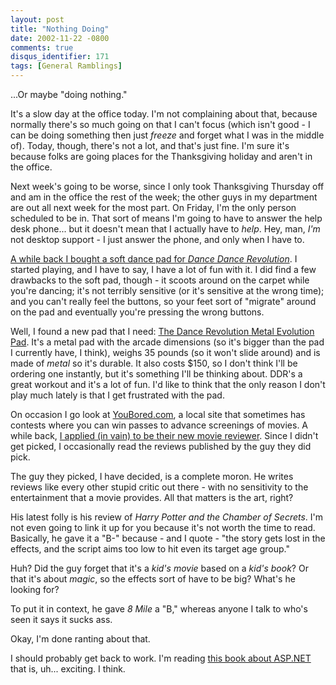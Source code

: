 ```yaml
---
layout: post
title: "Nothing Doing"
date: 2002-11-22 -0800
comments: true
disqus_identifier: 171
tags: [General Ramblings]
---
```

...Or maybe "doing nothing."
 
 It's a slow day at the office today. I'm not complaining about that,
because normally there's so much going on that I can't focus (which
isn't good - I can be doing something then just *freeze* and forget what
I was in the middle of). Today, though, there's not a lot, and that's
just fine. I'm sure it's because folks are going places for the
Thanksgiving holiday and aren't in the office.
 
 Next week's going to be worse, since I only took Thanksgiving Thursday
off and am in the office the rest of the week; the other guys in my
department are out all next week for the most part. On Friday, I'm the
only person scheduled to be in. That sort of means I'm going to have to
answer the help desk phone... but it doesn't mean that I actually have
to *help*. Hey, man, *I'm* not desktop support - I just answer the
phone, and only when I have to.
 
 [A while back I bought a soft dance pad for *Dance Dance
Revolution*](/archive/2002/04/25/dancin-machine.aspx). I started
playing, and I have to say, I have a lot of fun with it. I did find a
few drawbacks to the soft pad, though - it scoots around on the carpet
while you're dancing; it's not terribly sensitive (or it's sensitive at
the wrong time); and you can't really feel the buttons, so your feet
sort of "migrate" around on the pad and eventually you're pressing the
wrong buttons.
 
 Well, I found a new pad that I need: [The Dance Revolution Metal
Evolution Pad](http://www.buynshop.com/productinfophp3/VG-DDR-MPD). It's
a metal pad with the arcade dimensions (so it's bigger than the pad I
currently have, I think), weighs 35 pounds (so it won't slide around)
and is made of *metal* so it's durable. It also costs \$150, so I don't
think I'll be ordering one instantly, but it's something I'll be
thinking about. DDR's a great workout and it's a lot of fun. I'd like to
think that the only reason I don't play much lately is that I get
frustrated with the pad.
 
 On occasion I go look at [YouBored.com](http://www.youbored.com), a
local site that sometimes has contests where you can win passes to
advance screenings of movies. A while back, [I applied (in vain) to be
their new movie reviewer](/archive/2002/09/30/a-work-of-art.aspx). Since
I didn't get picked, I occasionally read the reviews published by the
guy they did pick.
 
 The guy they picked, I have decided, is a complete moron. He writes
reviews like every other stupid critic out there - with no sensitivity
to the entertainment that a movie provides. All that matters is the art,
right?
 
 His latest folly is his review of *Harry Potter and the Chamber of
Secrets*. I'm not even going to link it up for you because it's not
worth the time to read. Basically, he gave it a "B-" because - and I
quote - "the story gets lost in the effects, and the script aims too low
to hit even its target age group."
 
 Huh? Did the guy forget that it's a *kid's movie* based on a *kid's
book*? Or that it's about *magic*, so the effects sort of have to be
big? What's he looking for?
 
 To put it in context, he gave *8 Mile* a "B," whereas anyone I talk to
who's seen it says it sucks ass.
 
 Okay, I'm done ranting about that.
 
 I should probably get back to work. I'm reading [this book about
ASP.NET](http://www.amazon.com/exec/obidos/ASIN/0735612870/mhsvortex)
that is, uh... exciting. I think.
